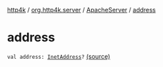 [http4k](../../index.md) / [org.http4k.server](../index.md) / [ApacheServer](index.md) / [address](./address.md)

# address

`val address: `[`InetAddress`](http://docs.oracle.com/javase/6/docs/api/java/net/InetAddress.html)`?` [(source)](https://github.com/http4k/http4k/blob/master/http4k-server-apache/src/main/kotlin/org/http4k/server/ApacheServer.kt#L63)